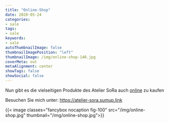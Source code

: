 ```yaml
---
title: "Online-Shop"
date: 2020-05-24
categories:
- sale
tags:
- sale
keywords:
- sale
autoThumbnailImage: false
thumbnailImagePosition: "left"
thumbnailImage: /img/online-shop-140.jpg
coverMeta: out
metaAlignment: center
showTags: false
showSocial: false
---
```

Nun gibt es die vielseitigen Produkte des Atelier SoRa auch <a href="https://atelier-sora.sumup.link">online</a> zu kaufen
<!--more-->

Besuchen Sie mich unter: <a href="https://atelier-sora.sumup.link">https://atelier-sora.sumup.link</a>

<p>{{< image classes="fancybox nocaption fig-100" src="/img/online-shop.jpg" thumbnail="/img/online-shop.jpg">}}
